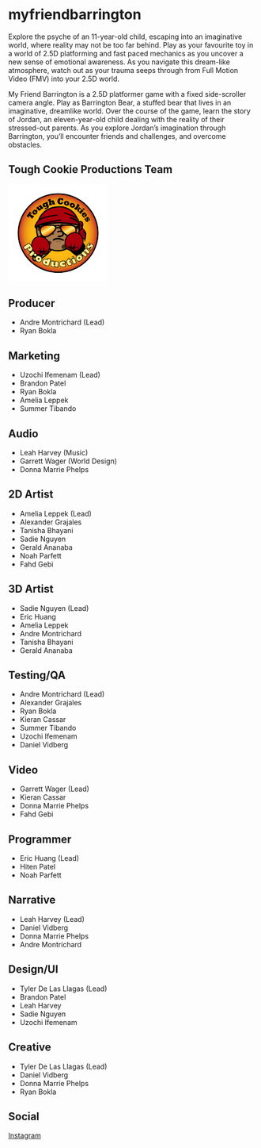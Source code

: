 # myfriendbarrington
Explore the psyche of an 11-year-old child, escaping into an imaginative world, where reality may not be too far behind. Play as your favourite toy in a world of 2.5D platforming and fast paced mechanics as you uncover a new sense of emotional awareness. As you navigate this dream-like atmosphere, watch out as your trauma seeps through from Full Motion Video (FMV) into your 2.5D world. 

My Friend Barrington is a 2.5D platformer game with a fixed side-scroller camera angle. Play as Barrington Bear, a stuffed bear that lives in an imaginative, dreamlike world. Over the course of the game, learn the story of Jordan, an eleven-year-old child dealing with the reality of their stressed-out parents. As you explore Jordan’s imagination through Barrington, you’ll encounter friends and challenges, and overcome obstacles. 


## Tough Cookie Productions Team
<img src= "GitHubArt/pfp.png" width ="200"/> 


## Producer
- Andre Montrichard (Lead)
- Ryan Bokla
## Marketing
- Uzochi Ifemenam (Lead)
- Brandon Patel
- Ryan Bokla
- Amelia Leppek
- Summer Tibando
## Audio
- Leah Harvey (Music)
- Garrett Wager (World Design)
- Donna Marrie Phelps
## 2D Artist
- Amelia Leppek (Lead)
- Alexander Grajales
- Tanisha Bhayani
- Sadie Nguyen
- Gerald Ananaba
- Noah Parfett
- Fahd Gebi
## 3D Artist
- Sadie Nguyen (Lead)
- Eric Huang
- Amelia Leppek
- Andre Montrichard
- Tanisha Bhayani
- Gerald Ananaba
## Testing/QA
- Andre Montrichard (Lead)
- Alexander Grajales
- Ryan Bokla
- Kieran Cassar
- Summer Tibando
- Uzochi Ifemenam
- Daniel Vidberg
## Video
- Garrett Wager (Lead)
- Kieran Cassar
- Donna Marrie Phelps
- Fahd Gebi
## Programmer
- Eric Huang (Lead)
- Hiten Patel
- Noah Parfett
## Narrative
- Leah Harvey (Lead)
- Daniel Vidberg
- Donna Marrie Phelps
- Andre Montrichard
## Design/UI
- Tyler De Las Llagas (Lead)
- Brandon Patel
- Leah Harvey
- Sadie Nguyen
- Uzochi Ifemenam
## Creative
- Tyler De Las Llagas (Lead)
- Daniel Vidberg
- Donna Marrie Phelps
- Ryan Bokla
## Social 
[Instagram]( https://www.instagram.com/itsbarringtonbear?igsh=MWNiYXplamgydW4ybA==)

